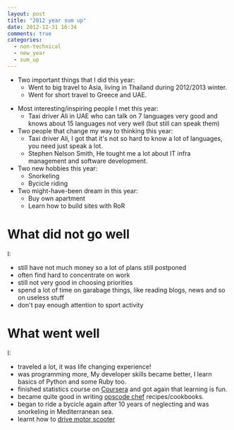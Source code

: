 ```yaml
---
layout: post
title: "2012 year sum up"
date: 2012-12-31 16:34
comments: true
categories: 
  - non-technical
  - new_year
  - sum_up
---
```


* Two important things that I did this year: 
    * Went to big travel to Asia, living in Thailand during 2012/2013 winter.
    * Went for short travel to Greece and UAE. 

<!-- more -->

* Most interesting/inspiring people I met this year:
    * Taxi driver Ali in UAE who can talk on 7 languages very good and knows about 15 languages not very well (but still can speak them)
* Two people that change my way to thinking this year:
    * Taxi driver Ali, I got that it's not so hard to know a lot of languages, you need just speak a lot.
    * Stephen Nelson Smith, He tought me a lot about IT infra management and software development.
* Two new hobbies this year:
    * Snorkeling
    * Bycicle riding
* Two might-have-been dream in this year:
    * Buy own apartment
    * Learn how to build sites with RoR

# What did not go well

I:

  * still have not much money so a lot of plans still postponed
  * often find hard to concentrate on work
  * still not very good in choosing priorities
  * spend a lot of time on garabage things, like reading blogs, news and so on useless stuff
  * don't pay enough attention to sport activity

# What went well

I:

  * traveled a lot, it was life changing experience!
  * was programming more, My developer skills became better, I learn basics of Python and some Ruby too.
  * finished statistics course on [Coursera](https://www.coursera.org/) and got again that learning is fun.
  * became quite good in writing [opscode chef](http://www.opscode.com/chef/) recipes/cookbooks.
  * began to ride a bycicle again after 10 years of neglecting and was snorkeling in Mediterranean sea.
  * learnt how to [drive motor scooter](/images/me_on_the_motor_scooter.jpg)